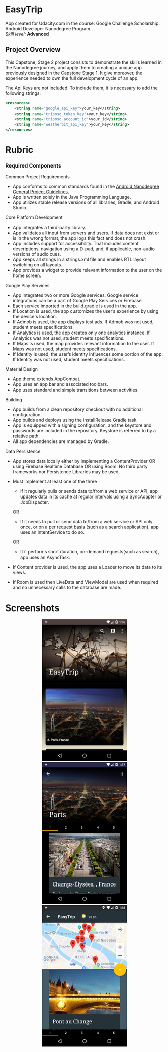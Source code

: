 # EasyTrip

<p>App created for Udacity.com in the course: Google Challenge Scholarship: Android Developer Nanodegree Program.
<br>
<i>Skill level:</i> <b>Advanced</b>

## Project Overview
This Capstone, Stage 2 project consists to demonstrate the skills learned in the Nanodegree journey, and apply them to creating a unique app previously designed in the [Capstone Stage 1](Capstone_Stage1.pdf). It give moreover, the experience needed to own the full development cycle of an app.

The Api Keys are not included. To include them, it is necessary to add the following strings:

```xml
<resources>
    <string name="google_api_key">your_key</string>
    <string name="triposo_token_key">your_key</string>
    <string name="triposo_account_id">your_id</string>
    <string name="weatherbit_api_key">your_key</string>
</resources>
```


# Rubric

### Required Components

Common Project Requirements
* App conforms to common standards found in the [Android Nanodegree General Project Guidelines.](http://udacity.github.io/android-nanodegree-guidelines/core.html) 
* App is written solely in the Java Programming Language.
* App utilizes stable release versions of all libraries, Gradle, and Android Studio.

Core Platform Development
* App integrates a third-party library.
* App validates all input from servers and users. If data does not exist or is in the wrong format, the app logs this fact and does not crash. 
* App includes support for accessibility. That includes content descriptions, navigation using a D-pad, and, if applicable, non-audio versions of audio cues. 
* App keeps all strings in a strings.xml file and enables RTL layout switching on all layouts.
* App provides a widget to provide relevant information to the user on the home screen.

Google Play Services
* App integrates two or more Google services. Google service integrations can be a part of Google Play Services or Firebase.
* Each service imported in the build.gradle is used in the app. 
* If Location is used, the app customizes the user’s experience by using the device's location.
* If Admob is used, the app displays test ads. If Admob was not used, student meets specifications.
* If Analytics is used, the app creates only one analytics instance. If Analytics was not used, student meets specifications.
* If Maps is used, the map provides relevant information to the user. If Maps was not used, student meets specifications.
* If Identity is used, the user’s identity influences some portion of the app. If Identity was not used, student meets specifications.

Material Design
* App theme extends AppCompat.
* App uses an app bar and associated toolbars.
* App uses standard and simple transitions between activities.

Building
* App builds from a clean repository checkout with no additional configuration. 
* App builds and deploys using the installRelease Gradle task.
* App is equipped with a signing configuration, and the keystore and passwords are included in the repository. Keystore is referred to by a relative path.
* All app dependencies are managed by Gradle.

Data Persistence
* App stores data locally either by implementing a ContentProvider OR using Firebase Realtime Database OR using Room. No third party frameworks nor Persistence Libraries may be used.
* Must implement at least one of the three
  * If it regularly pulls or sends data to/from a web service or API, app updates data in its cache at regular intervals using a SyncAdapter or JobDispacter.
  
  OR
  * If it needs to pull or send data to/from a web service or API only once, or on a per request basis (such as a search application), app uses an IntentService to do so.
  
  OR
  * It it performs short duration, on-demand requests(such as search), app uses an AsyncTask.  
* If Content provider is used, the app uses a Loader to move its data to its views.
* If Room is used then LiveData and ViewModel are used when required and no unnecessary calls to the database are made.


# Screenshots
<div align="center">
<img src="screenshots/screenshot-2018-08-11_19.36.35.513.png" height="450" style="max-width:100%;">
<img src="screenshots/screenshot-2018-08-11_19.37.01.986.png" height="450" style="max-width:100%;">
<img src="screenshots/screenshot-2018-08-11_19.38.07.770.png" height="450" style="max-width:100%;">
</div>
